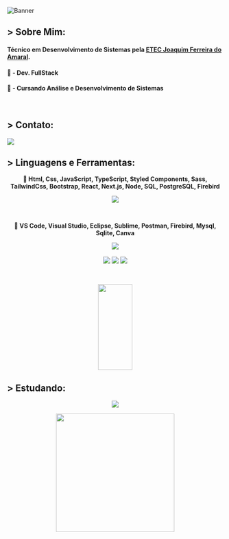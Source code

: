 ![Banner](https://res.cloudinary.com/superfolio/image/upload/v1620689979/68747470733a2f2f692e70696e696d672e636f6d2f6f726967696e616c732f63362f33332f63322f63363333633230656465383266306530636564376435373064626533613166332e676966_yjuh2s.gif)

## > Sobre Mim: 
#### Técnico em Desenvolvimento de Sistemas pela <a href="http://www.etecjau.com.br/etecjau/">ETEC Joaquim Ferreira do Amaral</a>.
#### 💾 - Dev. FullStack
#### 📓 - Cursando Análise e Desenvolvimento de Sistemas
<br>

## > Contato:
<a href="mailto:DevLuizHBarros@proton.me"><code><img src="https://img.shields.io/badge/Proton Mail-6D4AFF?style=for-the-badge&logo=ProtonMail&logoColor=white"></a></code>

## > Linguagens e Ferramentas:
<p aling='center'>

</p>
<p align='center'>
  <strong>📖 Html, Css, JavaScript, TypeScript, Styled Components, Sass, TailwindCss, Bootstrap, React, Next.js, Node, SQL, PostgreSQL, Firebird</strong>
  <br>
  <div align='center'>
    <img src="https://skillicons.dev/icons?i=html,css,js,ts,react,next,tailwindcss,sass,styledcomponents,bootstrap,go,nodejs,express,postgresql&perline=5"/>
    <br>
  </div>
</p>

<br>

<p align='center'>
  <strong>📖 VS Code, Visual Studio, Eclipse, Sublime, Postman, Firebird, Mysql, Sqlite, Canva</strong>
  <br>
  <div align='center'>
    <img src="https://skillicons.dev/icons?i=vscode,visualstudio,eclipse,postman,sqlite&perline=5"/>
    <br>
    <br>
    <code><img src="https://img.shields.io/badge/Sublime-black?style=for-the-badge&logo=sublimetext&logoColor=orange"></code>
    <code><img src="https://img.shields.io/badge/Firebird-white?style=for-the-badge&logo=firebird&logoColor=orange"></code>
    <code><img src="https://img.shields.io/badge/Canva-00C4CC?style=for-the-badge&logo=canva&logoColor=white"></code>
  </div>
</p>
<br>
<p align='center'>
  <img width="40%" height="200px" src="https://github-readme-stats.vercel.app/api/top-langs/?username=Tr0ya7&layout=compact&hide_border=true&theme=radical&langs_count=6&border_radius=8" />
</p>

## > Estudando:
<p align='center'>
  <code><img src="https://img.shields.io/badge/React Native-3f444f?style=for-the-badge&logo=react&logoColor=blue"></code>
</p>

<p align="center">
  <img width="276" src="https://media.tenor.com/eFWg68USeZgAAAAd/computer-hacker-fallout.gif" />  
</p>
